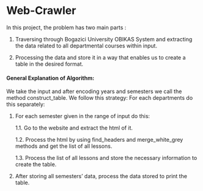 # Web-Crawler
In this project, the problem has two main parts :

1. Traversing through Bogazici University OBIKAS System and extracting the data related to all departmental courses within input.

2. Processing the data and store it in a way that enables us to create a table in the
desired format.

#### General Explanation of Algorithm:

We take the input and after encoding years and semesters we call the method construct_table. We follow this strategy:
For each departments do this separately:

1. For each semester given in the range of input do this:

    1.1. Go to the website and extract the html of it.
  
    1.2. Process the html by using find_headers and merge_white_grey methods and get the list of all lessons. 
  
    1.3. Process the list of all lessons and store the necessary information to create the table.
  
2. After storing all semesters’ data, process the data stored to print the table.
